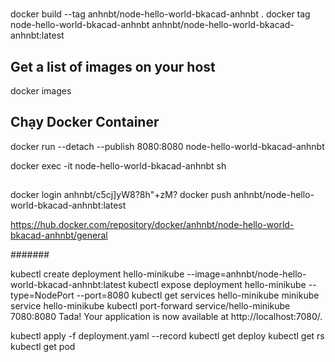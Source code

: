 #

docker build --tag anhnbt/node-hello-world-bkacad-anhnbt .
docker tag node-hello-world-bkacad-anhnbt anhnbt/node-hello-world-bkacad-anhnbt:latest

## Get a list of images on your host 
docker images

## Chạy Docker Container

docker run --detach --publish 8080:8080 node-hello-world-bkacad-anhnbt

docker exec -it node-hello-world-bkacad-anhnbt sh
##

docker login
anhnbt/c5cj]yW8?8h"+zM?
docker push anhnbt/node-hello-world-bkacad-anhnbt:latest


https://hub.docker.com/repository/docker/anhnbt/node-hello-world-bkacad-anhnbt/general


#######

kubectl create deployment hello-minikube --image=anhnbt/node-hello-world-bkacad-anhnbt:latest
kubectl expose deployment hello-minikube --type=NodePort --port=8080
kubectl get services hello-minikube
minikube service hello-minikube
kubectl port-forward service/hello-minikube 7080:8080
Tada! Your application is now available at http://localhost:7080/.



kubectl apply -f deployment.yaml --record
kubectl get deploy
kubectl get rs
kubectl get pod